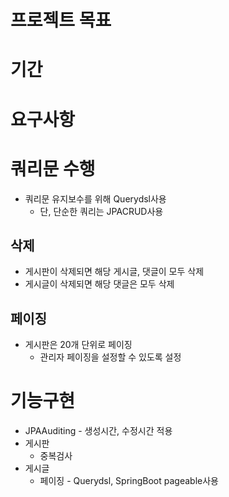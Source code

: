 # 프로젝트 목표

# 기간

# 요구사항
# 쿼리문 수행
* 쿼리문 유지보수를 위해 Querydsl사용
    * 단, 단순한 쿼리는 JPACRUD사용

## 삭제
* 게시판이 삭제되면 해당 게시글, 댓글이 모두 삭제
* 게시글이 삭제되면 해당 댓글은 모두 삭제

## 페이징
* 게시판은 20개 단위로 페이징
    * 관리자 페이징을 설정할 수 있도록 설정

# 기능구현
* JPAAuditing - 생성시간, 수정시간 적용
* 게시판
    * 중복검사
* 게시글
    * 페이징 - Querydsl, SpringBoot pageable사용